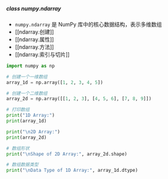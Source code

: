 ##### class numpy.ndarray
- `numpy.ndarray` 是 NumPy 库中的核心数据结构，表示多维数组
- [[ndarray.创建]]
- [[ndarray.属性]]
- [[ndarray.方法]]
- [[ndarray.索引与切片]]
```python
import numpy as np

# 创建一个一维数组
array_1d = np.array([1, 2, 3, 4, 5])

# 创建一个二维数组
array_2d = np.array([[1, 2, 3], [4, 5, 6], [7, 8, 9]])

# 打印数组
print("1D Array:")
print(array_1d)

print("\n2D Array:")
print(array_2d)

# 数组形状
print("\nShape of 2D Array:", array_2d.shape)

# 数组数据类型
print("\nData Type of 1D Array:", array_1d.dtype)

```